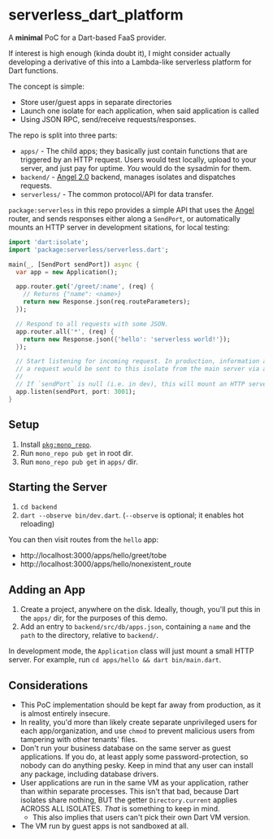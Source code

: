 # serverless_dart_platform
A **minimal** PoC for a Dart-based FaaS provider.

If interest is high enough (kinda doubt it),
I might consider actually developing a derivative of this into a
Lambda-like serverless platform for Dart functions.

The concept is simple:
* Store user/guest apps in separate directories
* Launch one isolate for each application, when said application is called
* Using JSON RPC, send/receive requests/responses.

The repo is split into three parts:
* `apps/` - The child apps; they basically just contain functions that are triggered
by an HTTP request. Users would test locally, upload to your server, and just pay for
uptime. *You* would do the sysadmin for them.
* `backend/` - [Angel 2.0](https://angel-dart.github.io) backend, manages isolates and dispatches requests.
* `serverless/` - The common protocol/API for data transfer.

`package:serverless` in this repo provides a simple API that uses the
[Angel](https://angel-dart.github.io) router, and sends responses either along a `SendPort`, or automatically
mounts an HTTP server in development sitations, for local testing:

```dart
import 'dart:isolate';
import 'package:serverless/serverless.dart';

main(_, [SendPort sendPort]) async {
  var app = new Application();

  app.router.get('/greet/:name', (req) {
    // Returns {"name": <name>}
    return new Response.json(req.routeParameters);
  });

  // Respond to all requests with some JSON.
  app.router.all('*', (req) {
    return new Response.json({'hello': 'serverless world!'});
  });

  // Start listening for incoming request. In production, information about
  // a request would be sent to this isolate from the main server via a SendPort.
  //
  // If `sendPort` is null (i.e. in dev), this will mount an HTTP server instead.
  app.listen(sendPort, port: 3001);
}
```

## Setup
1. Install [`pkg:mono_repo`](https://github.com/dart-lang/mono_repo).
2. Run `mono_repo pub get` in root dir.
3. Run `mono_repo pub get` in `apps/` dir.

## Starting the Server
1. `cd backend`
2. `dart --observe bin/dev.dart`. (`--observe` is optional; it enables hot reloading)

You can then visit routes from the `hello` app:
* http://localhost:3000/apps/hello/greet/tobe
* http://localhost:3000/apps/hello/nonexistent_route

## Adding an App
1. Create a project, anywhere on the disk. Ideally, though, you'll
put this in the `apps/` dir, for the purposes of this demo.
2. Add an entry to `backend/src/db/apps.json`, containing a `name` and the `path` to the directory, relative to `backend/`.

In development mode, the `Application` class will just mount a small HTTP server.
For example, run `cd apps/hello && dart bin/main.dart`.

## Considerations
* This PoC implementation should be kept far away from production, as
it is almost entirely insecure.
* In reality, you'd more than likely create separate unprivileged users
for each app/organization, and use `chmod` to prevent malicious users from tampering
with other tenants' files.
* Don't run your business database on the same server as guest applications. If you do,
at least apply some password-protection, so nobody can do anything pesky. Keep in mind
that any user can install any package, including database drivers.
* User applications are run in the same VM as your application, rather than within
separate processes. This isn't that bad, because Dart isolates share nothing, BUT
the getter `Directory.current` applies ACROSS ALL ISOLATES. *That* is something
to keep in mind.
    * This also implies that users can't pick their own Dart VM version.
* The VM run by guest apps is not sandboxed at all.